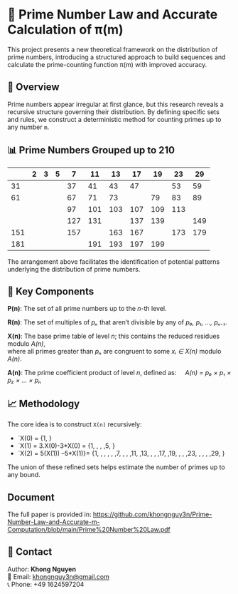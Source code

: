# 📘 Prime Number Law and Accurate Calculation of π(m)

This project presents a new theoretical framework on the distribution of prime numbers, introducing a structured approach to build sequences and calculate the prime-counting function π(m) with improved accuracy.

## 📌 Overview

Prime numbers appear irregular at first glance, but this research reveals a recursive structure governing their distribution. By defining specific sets and rules, we construct a deterministic method for counting primes up to any number `m`.
## 📊 Prime Numbers Grouped up to 210



|     | 2 | 3 | 5 | 7  | 11 | 13 | 17 | 19 | 23 | 29 |
|-----|---|---|---|----|----|----|----|----|----|----|
| 31  |   |   |   | 37 | 41 | 43 | 47 |    | 53 | 59 |
| 61  |   |   |   | 67 | 71 | 73 |    | 79 | 83 | 89 |
|     |   |   |   | 97 |101 |103 |107 |109 |113 |    |
|     |   |   |   |127 |131 |    |137 |139 |    |149 |
|151  |   |   |   |157 |    |163 |167 |    |173 |179 |
|181  |   |   |   |    |191 |193 |197 |199 |    |    |

The arrangement above facilitates the identification of potential patterns underlying the distribution of prime numbers.
## 📂 Key Components

**P(n)**: The set of all prime numbers up to the *n*-th level.

**R(n)**: The set of multiples of *pₙ* that aren’t divisible by any of *p₀, p₁, …, pₙ₋₁*.

**X(n)**: The base prime table of level *n*; this contains the reduced residues modulo *A(n)*,  
where all primes greater than *pₙ* are congruent to some *xᵢ ∈ X(n)* modulo *A(n)*.

**A(n)**: The prime coefficient product of level *n*, defined as: &nbsp;&nbsp;&nbsp;&nbsp;*A(n) = p₀ × p₁ × p₂ × ... × pₙ*

## 📈 Methodology

The core idea is to construct `X(n)` recursively:
- `X(0) = {1, }
- `X(1) = 3.X(0)-3*X(0) = {1, , , ,5, }
- `X(2) = 5(X(1)) –5*X(1)}= {1, , , , , ,7, , , ,11, ,13, , , ,17, ,19, , , ,23, , , , ,29, }

The union of these refined sets helps estimate the number of primes up to any bound.



## Document

The full paper is provided in: https://github.com/khongnguy3n/Prime-Number-Law-and-Accurate-m-Computation/blob/main/Prime%20Number%20Law.pdf
## 📧 Contact

Author: **Khong Nguyen**  
📧 Email: khongnguy3n@gmail.com  
📞 Phone: +49 1624597204  

